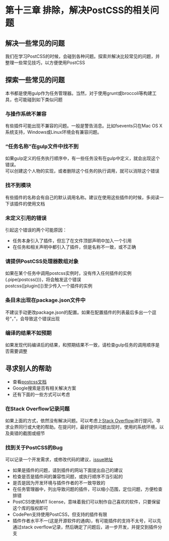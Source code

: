 # 第十三章 排除，解决PostCSS的相关问题

## 解决一些常见的问题

我们在学习PostCSS的时候，会碰到各种问题。探索并解决比较常见的问题，并整理一些常见技巧，以方便使用PostCSS  

## 探索一些常见的问题

本书都是使用gulp作为任务管理器。当然，对于使用grunt或broccoli等构建工具，也可能碰到如下类似问题  

### 与操作系统不兼容

有些插件可能出现不兼容的问题。一般是警告消息。比如fsevents只在Mac OS X系统支持，Windows或Linux环境会有兼容问题。  

### “任务名称”在gulp文件中找不到

如果gulp定义的任务执行顺序中，有一些任务没有在gulp中定义，就会出现这个错误。  
可以创建这个人物的实现，或者删除这个任务的执行调用，就可以消除这个错误  

### 找不到<name of plugin>模块

有些插件的名称会有自己的默认调用名称。建议在使用这些插件的时候，多阅读一下该插件的使用文档  

### <name of task>未定义引用的错误

引起这个错误的两个可能原因：  

- 任务本身引入了插件，但忘了在文件顶部声明中加入一个引用  
- 在任务和相关声明中都引入了插件，但是名称不一致，或不正确  

### 请提供PostCSS处理器数组对象

如果在某个任务中调用postcss实例时，没有传入任何插件的实例(.pipe(postcss()))，将会触发这个错误  
postcss([plugin()])至少传入一个插件的实例  

### 条目未出现在package.json文件中

不建议手动更改package.json的配置。如果在配置插件的列表最后多出一个逗号“，”，会导致这个错误出现  

### 编译的结果不如预期

如果发现代码编译后的结果，和预期结果不一致，请检查gulp任务的调用顺序是否需要调整  

## 寻求别人的帮助

- 查看[postcss文档](https://github.com/postcss/postcss/tree/master/docs)  
- Google搜索是否有相关解决方案  
- 还有下面的一些方式可以考虑  

### 在Stack Overflow记录问题

如果上面的方式，依然没有解决问题。可以考虑上[Stack Overflow](http://stackoverflow.com/questions/tagged/postcss)进行提问，寻求业界同行或大佬的帮助。在提问时，最好提供问题出现时，使用的系统环境，以及奥错的截图或细节

### 找到关于PostCSS的Bug

可以记录一个开发需求，或修改代码的建议，[issue地址](https://github.com/postcss/postcss/issue)  

- 如果是插件的问题，请到插件的网站下面提出自己的建议  
- 检查是否是插件间的兼容性问题，或执行顺序不当引起的  
- 是否是因为开发环境与插件作者的不一致导致的  
- 在任务管理器中，列出导致问题的插件，可以缩小范围，定位问题，方便检查排错  
- PostCSS使用MIT license，意味着我们可以制作自己喜欢的软件，只要保留这个库的版权即可  
- CodePen支持使用PostCSS，但支持的插件有限  
- 插件作者水平不一(这是开源软件的通病)，有可能插件的支持不太号，可以先通过stack overflow记录，然后确定了问题后，进一步开发，并提交到插件分支  

